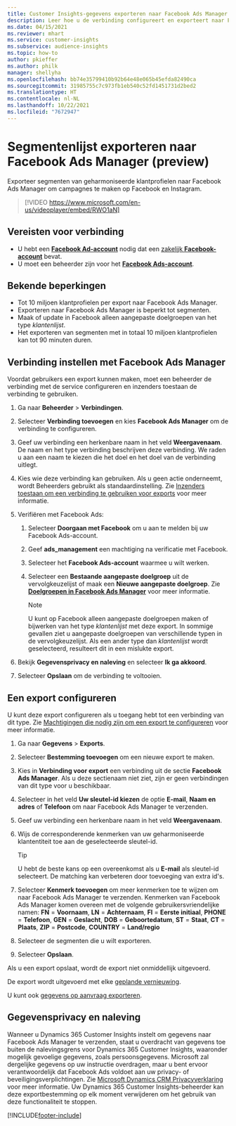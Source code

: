 ```yaml
---
title: Customer Insights-gegevens exporteren naar Facebook Ads Manager
description: Leer hoe u de verbinding configureert en exporteert naar Facebook Ads Manager.
ms.date: 04/15/2021
ms.reviewer: mhart
ms.service: customer-insights
ms.subservice: audience-insights
ms.topic: how-to
author: pkieffer
ms.author: philk
manager: shellyha
ms.openlocfilehash: bb74e35799410b92b64e48e065b45efda82490ca
ms.sourcegitcommit: 31985755c7c973fb1eb540c52fd1451731d2bed2
ms.translationtype: HT
ms.contentlocale: nl-NL
ms.lasthandoff: 10/22/2021
ms.locfileid: "7672947"
---
```

# <a name="export-segments-list-to-facebook-ads-manager-preview"></a>Segmentenlijst exporteren naar Facebook Ads Manager (preview)

Exporteer segmenten van geharmoniseerde klantprofielen naar Facebook Ads Manager om campagnes te maken op Facebook en Instagram.

> [!VIDEO https://www.microsoft.com/en-us/videoplayer/embed/RWO1aN]

## <a name="prerequisites-for-connection"></a>Vereisten voor verbinding

- U hebt een [**Facebook Ad-account**](https://www.facebook.com/business/learn/lessons/step-by-step-ads-manager-account) nodig dat een [zakelijk **Facebook-account**](https://business.facebook.com/) bevat.
- U moet een beheerder zijn voor het [**Facebook Ads-account**](https://www.facebook.com/business/learn/lessons/step-by-step-ads-manager-account).

## <a name="known-limitations"></a>Bekende beperkingen

- Tot 10 miljoen klantprofielen per export naar Facebook Ads Manager.
- Exporteren naar Facebook Ads Manager is beperkt tot segmenten.
- Maak of update in Facebook alleen aangepaste doelgroepen van het type *klantenlijst*.
- Het exporteren van segmenten met in totaal 10 miljoen klantprofielen kan tot 90 minuten duren.

## <a name="set-up-connection-to-facebook-ads-manager"></a>Verbinding instellen met Facebook Ads Manager

Voordat gebruikers een export kunnen maken, moet een beheerder de verbinding met de service configureren en inzenders toestaan de verbinding te gebruiken.

1. Ga naar **Beheerder** > **Verbindingen**.

1. Selecteer **Verbinding toevoegen** en kies **Facebook Ads Manager** om de verbinding te configureren.

1. Geef uw verbinding een herkenbare naam in het veld **Weergavenaam**. De naam en het type verbinding beschrijven deze verbinding. We raden u aan een naam te kiezen die het doel en het doel van de verbinding uitlegt.

1. Kies wie deze verbinding kan gebruiken. Als u geen actie onderneemt, wordt Beheerders gebruikt als standaardinstelling. Zie [Inzenders toestaan om een verbinding te gebruiken voor exports](connections.md#allow-contributors-to-use-a-connection-for-exports) voor meer informatie.

1. Verifiëren met Facebook Ads: 

   1. Selecteer **Doorgaan met Facebook** om u aan te melden bij uw Facebook Ads-account.

   1. Geef **ads_management** een machtiging na verificatie met Facebook.

   1. Selecteer het **Facebook Ads-account** waarmee u wilt werken.

   1. Selecteer een **Bestaande aangepaste doelgroep** uit de vervolgkeuzelijst of maak een **Nieuwe aangepaste doelgroep**. Zie [**Doelgroepen in Facebook Ads Manager**](https://www.facebook.com/business/help/744354708981227?id=2469097953376494) voor meer informatie.
      > [!NOTE]
      > U kunt op Facebook alleen aangepaste doelgroepen maken of bijwerken van het type *klantenlijst* met deze export. In sommige gevallen ziet u aangepaste doelgroepen van verschillende typen in de vervolgkeuzelijst. Als een ander type dan *klantenlijst* wordt geselecteerd, resulteert dit in een mislukte export. 

1. Bekijk **Gegevensprivacy en naleving** en selecteer **Ik ga akkoord**.

1. Selecteer **Opslaan** om de verbinding te voltooien.

## <a name="configure-an-export"></a>Een export configureren

U kunt deze export configureren als u toegang hebt tot een verbinding van dit type. Zie [Machtigingen die nodig zijn om een export te configureren](export-destinations.md#set-up-a-new-export) voor meer informatie.

1. Ga naar **Gegevens** > **Exports**.

1. Selecteer **Bestemming toevoegen** om een nieuwe export te maken. 

1. Kies in **Verbinding voor export** een verbinding uit de sectie **Facebook Ads Manager**. Als u deze sectienaam niet ziet, zijn er geen verbindingen van dit type voor u beschikbaar.

1. Selecteer in het veld **Uw sleutel-id kiezen** de optie **E-mail**, **Naam en adres** of **Telefoon** om naar Facebook Ads Manager te verzenden. 

1. Geef uw verbinding een herkenbare naam in het veld **Weergavenaam**.

1. Wijs de corresponderende kenmerken van uw geharmoniseerde klantentiteit toe aan de geselecteerde sleutel-id.
   > [!TIP]
   > U hebt de beste kans op een overeenkomst als u **E-mail** als sleutel-id selecteert. De matching kan verbeteren door toevoeging van extra id's.

1. Selecteer **Kenmerk toevoegen** om meer kenmerken toe te wijzen om naar Facebook Ads Manager te verzenden. Kenmerken van Facebook Ads Manager komen overeen met de volgende gebruikersvriendelijke namen: **FN** = **Voornaam**, **LN** = **Achternaam**, **FI** = **Eerste initiaal**, **PHONE** = **Telefoon**, **GEN** = **Geslacht**, **DOB** = **Geboortedatum**, **ST** = **Staat**, **CT** = **Plaats**, **ZIP** = **Postcode**, **COUNTRY** = **Land/regio**

1. Selecteer de segmenten die u wilt exporteren.

1. Selecteer **Opslaan**.

Als u een export opslaat, wordt de export niet onmiddellijk uitgevoerd.

De export wordt uitgevoerd met elke [geplande vernieuwing](system.md#schedule-tab). 

U kunt ook [gegevens op aanvraag exporteren](export-destinations.md#run-exports-on-demand). 

## <a name="data-privacy-and-compliance"></a>Gegevensprivacy en naleving

Wanneer u Dynamics 365 Customer Insights instelt om gegevens naar Facebook Ads Manager te verzenden, staat u overdracht van gegevens toe buiten de nalevingsgrens voor Dynamics 365 Customer Insights, waaronder mogelijk gevoelige gegevens, zoals persoonsgegevens. Microsoft zal dergelijke gegevens op uw instructie overdragen, maar u bent ervoor verantwoordelijk dat Facebook Ads voldoet aan uw privacy- of beveiligingsverplichtingen. Zie [Microsoft Dynamics CRM Privacyverklaring](https://go.microsoft.com/fwlink/?linkid=396732) voor meer informatie.
Uw Dynamics 365 Customer Insights-beheerder kan deze exportbestemming op elk moment verwijderen om het gebruik van deze functionaliteit te stoppen.


[!INCLUDE[footer-include](../includes/footer-banner.md)]
